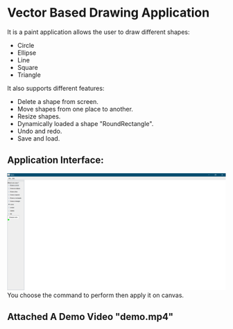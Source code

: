 # Vector Based Drawing Application  

It is a paint application allows the user to draw different shapes:  

- Circle
- Ellipse
- Line
- Square
- Triangle  

It also supports different features:  

- Delete a shape from screen.  
- Move shapes from one place to another.  
- Resize shapes.  
- Dynamically loaded a shape "RoundRectangle".  
- Undo and redo.  
- Save and load.  

## Application Interface:  

![pic](res/picture1.png)  
You choose the command to perform then apply it on canvas.  

## Attached A Demo Video "demo.mp4"  
